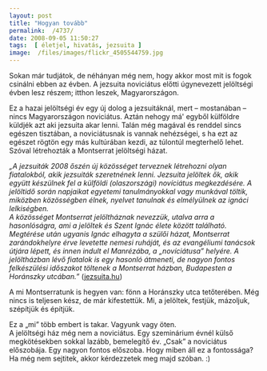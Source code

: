 ```yaml
---
layout: post
title: "Hogyan tovább"
permalink:  /4737/ 
date: 2008-09-05 11:50:27
tags:  [ életjel, hivatás, jezsuita ] 
image:  /files/images/flickr_4505544759.jpg 
---
```

Sokan már tudjátok, de néhányan még nem, hogy akkor most mit is fogok csinálni ebben az évben.&nbsp;A jezsuita noviciátus előtti úgynevezett jelöltségi évben lesz részem; itthon leszek, Magyarországon.



<!--break-->

Ez a hazai jelöltségi év egy új dolog a jezsuitáknál, mert – mostanában – nincs Magyarországon noviciátus. Aztán nehogy má' egyből külföldre küldjék azt aki jezsuita akar lenni. Talán még magával és renddel sincs egészen tisztában, a noviciátusnak is vannak nehézségei, s ha ezt az egészet rögtön egy más kultúrában kezdi, az túlontúl megterhelő lehet. Szóval létrehozták a Montserrat jelöltségi házat.

<em>„A jezsuiták 2008 őszén új közösséget terveznek létrehozni&nbsp;olyan fiatalokból, akik jezsuiták szeretnének lenni. Jezsuita jelöltek ők, akik együtt készülnek fel a külföldi (olaszországi) novíciátus megkezdésére. A jelöltidő során napjaikat egyetemi tanulmányokkal vagy munkával töltik, miközben közösségben élnek, nyelvet tanulnak és elmélyülnek az ignáci lelkiségben.  
A közösséget Montserrat jelöltháznak nevezzük,&nbsp;utalva arra a hasonlóságra, ami a jelöltek és Szent Ignác élete között található. Megtérése után ugyanis Ignác elhagyta a szülői házat, Montserrat zarándokhelyre érve levetette nemesi ruháját, és az evangéliumi tanácsok útjára lépett, és innen indult el Manrézába, a „novíciátusa” helyére. A jelöltházban lévő fiatalok is egy hasonló átmeneti, de nagyon fontos felkészülési időszakot töltenek a Montserrat házban, Budapesten a Horánszky utcában.”</em>&nbsp;(<a href="http://jezsuita.hu/main.php?folderID=1871&amp;articleID=7418&amp;ctag=articlelist&amp;iid=1">jezsuita.hu</a>)

A mi Montserratunk is hegyen van: fönn a Horánszky utca tetőterében. Még nincs is teljesen kész, de már kifestettük. Mi, a jelöltek, festjük, mázoljuk, szépítjük és építjük.

Ez a „mi” több embert is takar. Vagyunk vagy öten.  
A jelöltségi ház még nem a noviciátus. Egy szeminárium évnél külső megkötésekben sokkal lazább, bemelegítő év. „Csak” a noviciátus előszobája. Egy nagyon fontos előszoba. Hogy miben áll ez a fontossága? Ha még nem sejtitek, akkor kérdezzetek meg majd szóban. :)

